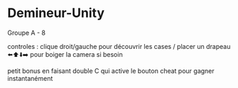 # Demineur-Unity
Groupe A - 8

controles : clique droit/gauche pour découvrir les cases / placer un drapeau 
⬅️⬆️⬇️➡️ pour boiger la camera si besoin 

petit bonus en faisant double C qui active le bouton cheat pour gagner instantanément 
